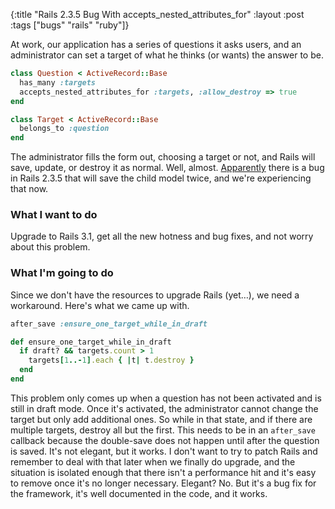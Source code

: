 {:title "Rails 2.3.5 Bug With accepts_nested_attributes_for"
:layout :post
:tags ["bugs" "rails" "ruby"]}

At work, our application has a series of questions it asks users, and an administrator can set a
target of what he thinks (or wants) the answer to be.

```ruby
class Question < ActiveRecord::Base
  has_many :targets
  accepts_nested_attributes_for :targets, :allow_destroy => true
end

class Target < ActiveRecord::Base
  belongs_to :question
end
```

The administrator fills the form out, choosing a target or not, and Rails will save, update, or
destroy it as normal. Well, almost. [Apparently](https://github.com/rails/rails/commit/146a7505680cbb646c0b9d55dca7cc8494b36e47)
there is a bug in Rails 2.3.5 that will save the child model twice, and we're experiencing that
now.

### What I want to do

Upgrade to Rails 3.1, get all the new hotness and bug fixes, and not worry about this problem.

### What I'm going to do

Since we don't have the resources to upgrade Rails (yet…), we need a workaround. Here's what we
came up with.

```ruby
after_save :ensure_one_target_while_in_draft

def ensure_one_target_while_in_draft
  if draft? && targets.count > 1
    targets[1..-1].each { |t| t.destroy }
  end
end
```

This problem only comes up when a question has not been activated and is still in draft mode. Once
it's activated, the administrator cannot change the target but only add additional ones. So while
in that state, and if there are multiple targets, destroy all but the first. This needs to be in
an `after_save` callback because the double-save does not happen until after the question is saved.
It's not elegant, but it works. I don't want to try to patch Rails and remember to deal with that
later when we finally do upgrade, and the situation is isolated enough that there isn't a
performance hit and it's easy to remove once it's no longer necessary. Elegant? No. But it's a
bug fix for the framework, it's well documented in the code, and it works.
